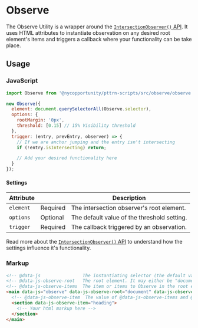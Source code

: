 # Observe

The Observe Utility is a wrapper around the [`IntersectionObserver()` API](https://developer.mozilla.org/en-US/docs/Web/API/Intersection_Observer_API). It uses HTML attributes to instantiate observation on any desired root element's items and triggers a callback where your functionality can be take place.

## Usage

### JavaScript

```javascript
import Observe from '@nycopportunity/pttrn-scripts/src/observe/observe';

new Observe({
  element: document.querySelectorAll(Observe.selector),
  options: {
    rootMargin: '0px',
    threshold: [0.15] // 15% Visibility threshold
  },
  trigger: (entry, prevEntry, observer) => {
    // If we are anchor jumping and the entry isn't intersecting
    if (!entry.isIntersecting) return;

    // Add your desired functionality here
  }
});
```

#### Settings

Attribute |          | Description
----------|----------|-
`element` | Required | The intersection observer's root element.
`options` | Optional | The default value of the threshold setting.
`trigger` | Required | The callback triggered by an observation.

Read more about the [`IntersectionObserver()` API](https://developer.mozilla.org/en-US/docs/Web/API/Intersection_Observer_API) to understand how the settings influence it's functionality.

### Markup

```html
<!-- @data-js                The instantiating selector (the default value is set to Observe.selector) -->
<!-- @data-js-observe-root   The root element. It may either be "document" or an element selector -->
<!-- @data-js-observe-items  The item or items to Observe in the root element -->
<main data-js="observe" data-js-observe-root="document" data-js-observe-items="heading">
  <!-- @data-js-observe-item  The value of @data-js-observe-items and @data-js-observe-item should match -->
  <section data-js-observe-item="heading">
    <!-- Your html markup here -->
  </section>
</main>
```

